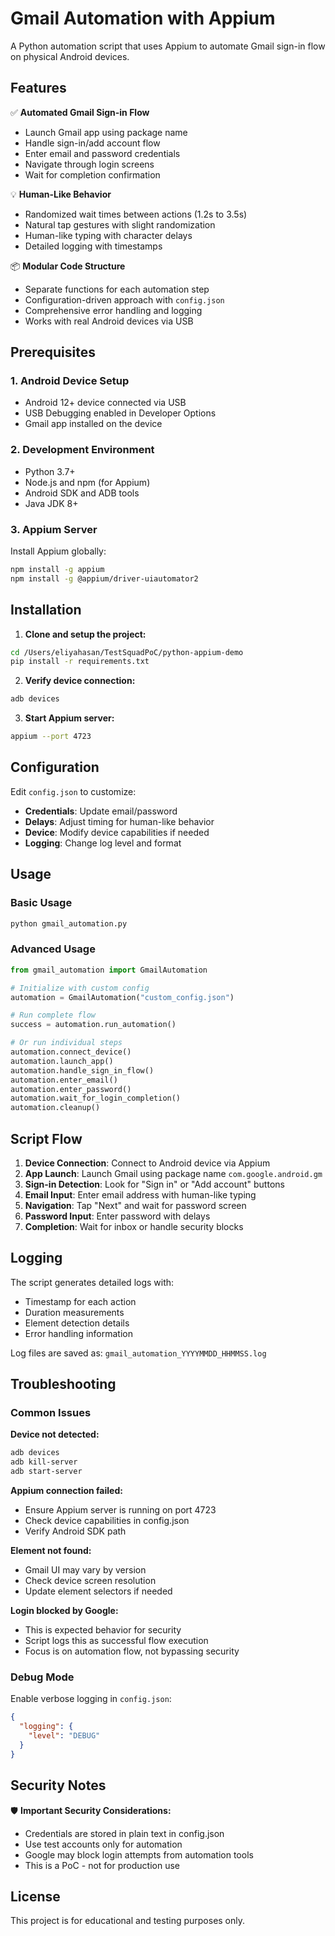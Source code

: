 # Gmail Automation with Appium

A Python automation script that uses Appium to automate Gmail sign-in flow on physical Android devices.

## Features

✅ **Automated Gmail Sign-in Flow**
- Launch Gmail app using package name
- Handle sign-in/add account flow
- Enter email and password credentials
- Navigate through login screens
- Wait for completion confirmation

💡 **Human-Like Behavior**
- Randomized wait times between actions (1.2s to 3.5s)
- Natural tap gestures with slight randomization
- Human-like typing with character delays
- Detailed logging with timestamps

📦 **Modular Code Structure**
- Separate functions for each automation step
- Configuration-driven approach with `config.json`
- Comprehensive error handling and logging
- Works with real Android devices via USB

## Prerequisites

### 1. Android Device Setup
- Android 12+ device connected via USB
- USB Debugging enabled in Developer Options
- Gmail app installed on the device

### 2. Development Environment
- Python 3.7+
- Node.js and npm (for Appium)
- Android SDK and ADB tools
- Java JDK 8+

### 3. Appium Server
Install Appium globally:
```bash
npm install -g appium
npm install -g @appium/driver-uiautomator2
```

## Installation

1. **Clone and setup the project:**
```bash
cd /Users/eliyahasan/TestSquadPoC/python-appium-demo
pip install -r requirements.txt
```

2. **Verify device connection:**
```bash
adb devices
```

3. **Start Appium server:**
```bash
appium --port 4723
```

## Configuration

Edit `config.json` to customize:

- **Credentials**: Update email/password
- **Delays**: Adjust timing for human-like behavior
- **Device**: Modify device capabilities if needed
- **Logging**: Change log level and format

## Usage

### Basic Usage
```bash
python gmail_automation.py
```

### Advanced Usage
```python
from gmail_automation import GmailAutomation

# Initialize with custom config
automation = GmailAutomation("custom_config.json")

# Run complete flow
success = automation.run_automation()

# Or run individual steps
automation.connect_device()
automation.launch_app()
automation.handle_sign_in_flow()
automation.enter_email()
automation.enter_password()
automation.wait_for_login_completion()
automation.cleanup()
```

## Script Flow

1. **Device Connection**: Connect to Android device via Appium
2. **App Launch**: Launch Gmail using package name `com.google.android.gm`
3. **Sign-in Detection**: Look for "Sign in" or "Add account" buttons
4. **Email Input**: Enter email address with human-like typing
5. **Navigation**: Tap "Next" and wait for password screen
6. **Password Input**: Enter password with delays
7. **Completion**: Wait for inbox or handle security blocks

## Logging

The script generates detailed logs with:
- Timestamp for each action
- Duration measurements
- Element detection details
- Error handling information

Log files are saved as: `gmail_automation_YYYYMMDD_HHMMSS.log`

## Troubleshooting

### Common Issues

**Device not detected:**
```bash
adb devices
adb kill-server
adb start-server
```

**Appium connection failed:**
- Ensure Appium server is running on port 4723
- Check device capabilities in config.json
- Verify Android SDK path

**Element not found:**
- Gmail UI may vary by version
- Check device screen resolution
- Update element selectors if needed

**Login blocked by Google:**
- This is expected behavior for security
- Script logs this as successful flow execution
- Focus is on automation flow, not bypassing security

### Debug Mode

Enable verbose logging in `config.json`:
```json
{
  "logging": {
    "level": "DEBUG"
  }
}
```

## Security Notes

🛡️ **Important Security Considerations:**
- Credentials are stored in plain text in config.json
- Use test accounts only for automation
- Google may block login attempts from automation tools
- This is a PoC - not for production use

## License

This project is for educational and testing purposes only.
